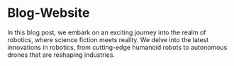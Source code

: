 # Blog-Website
In this blog post, we embark on an exciting journey into the realm of robotics, where science fiction meets reality. We delve into the latest innovations in robotics, from cutting-edge humanoid robots to autonomous drones that are reshaping industries. 
